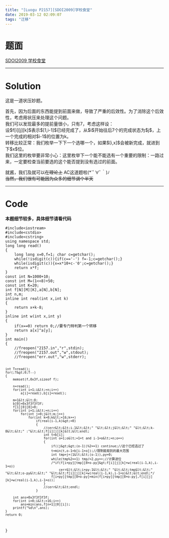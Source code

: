 ```yaml
---
title: "[Luogu P2157][SDOI2009]学校食堂"
date: 2019-03-12 02:09:07
tags: "迁移"
---
```

<h1>题面</h1>
<p><a href="https://www.luogu.org/problemnew/show/P2157" target="_blank"  rel="nofollow" >SDOI2009 学校食堂</a></p>
<hr />
<h1>Solution</h1>
<p>这是一道状压妙题。</p>
<p>首先，因为后面的东西能提到前面来做，导致了严重的后效性。为了消除这个后效性，考虑用状压来处理这个问题。<br />
我们可以发现最多的提前量很小，只有7，考虑这样设：<br />
设$f[i][j][k]$表示$[1,i-1]$已经完成了，从$i$开始往后7个的完成状态为$j$，上一个完成的相对$i-1$的位置为k。<br />
转移比较正常：我们枚举一下下一个选哪一个，如果$[i,x]$会被新完成，就进到下$x$位。<br />
我们这里的枚举要非常小心：这里枚举下一个能不能选有一个重要的限制：一路过来，一定要检查当前要选的这个能否提到没有选过的前面。</p>
<p>就酱，我们及就可以<del>在理论上</del> AC这道题啦(*´ﾟ∀ﾟ｀)ﾉ<br />
<del>当然，我们很有可能因为众多的细节调个半天</del></p>
<hr />
<h1>Code</h1>
<p><strong>本题细节较多，具体细节请看代码</strong></p>
<pre><code class="language-cpp line-numbers">#include&lt;iostream&gt;
#include&lt;cstdio&gt;
#include&lt;cstring&gt;
using namespace std;
long long read()
{
    long long x=0,f=1; char c=getchar();
    while(!isdigit(c)){if(c=='-') f=-1;c=getchar();}
    while(isdigit(c)){x=x*10+c-'0';c=getchar();}
    return x*f;
}
const int N=1000+10;
const int M=(1&lt;&lt;8)+50;
const int K=20;
int f[N][M][K],a[N],b[N];
int n,m;
inline int real(int x,int k)
{
    return x+k-8;
}
inline int w(int x,int y)
{
    if(x==0) return 0;//要专门特判第一个转移
    return a[x]^a[y];
}
int main()
{
    //freopen("2157.in","r",stdin);
    //freopen("2157.out","w",stdout);
    //freopen("err.out","w",stderr);

    int T=read();
    for(;T&gt;0;T--)
    {
        memset(f,0x3f,sizeof f);

        n=read();
        for(int i=1;i&lt;=n;i++)
            a[i]=read(),b[i]=read();

        m=1&lt;&lt;8;
        b[0]=0x3f3f3f3f;
        f[1][0][8]=0;
        for(int i=1;i&lt;=n;i++)
            for(int j=0;j&lt;m;j++)
                for(int k=0;k&lt;=16;k++)
                    if(real(i-1,k)&gt;=0)
                    {
                        //cerr&lt;&lt;i-1&lt;&lt;" "&lt;&lt;j&lt;&lt;" "&lt;&lt;k-8&lt;&lt;" :"&lt;&lt;f[i][j][k]&lt;&lt;endl;
                        int t=b[i];
                        for(int o=1;o&lt;=1+t and i-1+o&lt;=n;o++)
                        {
                            if((j&gt;&gt;(o-1))%2==1) continue;//这个已经选过了
                            t=min(t,o-1+b[i-1+o]);//限制能取到的最大范围
                            int tmp=j+(1&lt;&lt;(o-1)),py=0;
                            while(tmp%2==1) tmp/=2,py++;//计算进位
                            /*if(f[i+py][tmp][8+o-py]&gt;f[i][j][k]+w(real(i-1,k),i-1+o))
                                cerr&lt;&lt;i+py-1&lt;&lt;" "&lt;&lt;tmp&lt;&lt;" "&lt;&lt;o-py&lt;&lt;" "&lt;&lt;f[i][j][k]+w(real(i-1,k),i-1+o)&lt;&lt;endl;*/
                            f[i+py][tmp][8+o-py]=min(f[i+py][tmp][8+o-py],f[i][j][k]+w(real(i-1,k),i-1+o));
                        }
                        //cerr&lt;&lt;endl;
                    }

        int ans=0x3f3f3f3f;
        for(int i=0;i&lt;=16;i++)
            ans=min(ans,f[n+1][0][i]);
        printf("%d\n",ans);
    }
    return 0;
}

</code></pre>
